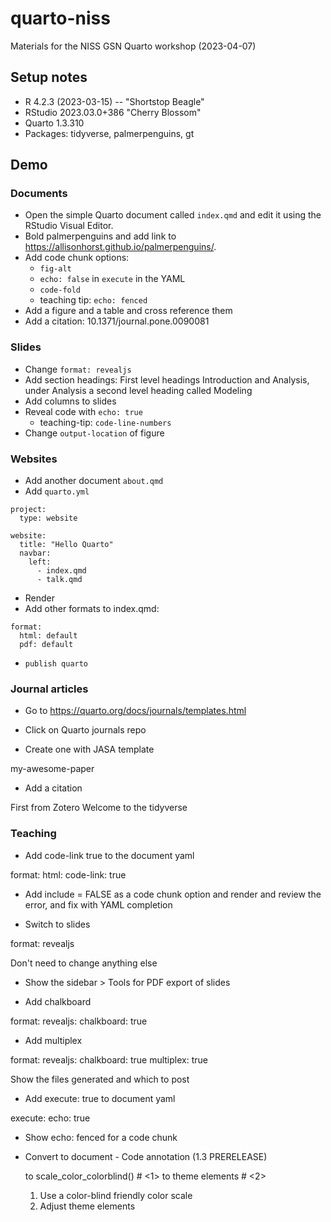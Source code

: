 # quarto-niss

Materials for the NISS GSN Quarto workshop (2023-04-07)

## Setup notes

- R 4.2.3 (2023-03-15) -- "Shortstop Beagle"
- RStudio 2023.03.0+386 "Cherry Blossom"
- Quarto 1.3.310
- Packages: tidyverse, palmerpenguins, gt

## Demo

### Documents

- Open the simple Quarto document called `index.qmd` and edit it using the RStudio Visual Editor.
- Bold palmerpenguins and add link to https://allisonhorst.github.io/palmerpenguins/.
- Add code chunk options:
  - `fig-alt`
  - `echo: false` in `execute` in the YAML
  - `code-fold`
  - teaching tip: `echo: fenced`
- Add a figure and a table and cross reference them
- Add a citation: 10.1371/journal.pone.0090081

### Slides

- Change `format: revealjs`
- Add section headings: First level headings Introduction and Analysis, under Analysis a second level heading called Modeling
- Add columns to slides
- Reveal code with `echo: true`
  - teaching-tip: `code-line-numbers`
- Change `output-location` of figure

### Websites

- Add another document `about.qmd`
- Add `quarto.yml`

```
project:
  type: website

website:
  title: "Hello Quarto"
  navbar:
    left:
      - index.qmd
      - talk.qmd
```

- Render
- Add other formats to index.qmd:

```
format:
  html: default
  pdf: default
```

- `publish quarto`

### Journal articles

- Go to https://quarto.org/docs/journals/templates.html

- Click on Quarto journals repo

- Create one with JASA template

my-awesome-paper

- Add a citation

First from Zotero
Welcome to the tidyverse


### Teaching

- Add code-link true to the document yaml

format:
  html:
    code-link: true

- Add include = FALSE as a code chunk option and render and review the error, and fix with YAML completion

- Switch to slides

format: revealjs

Don't need to change anything else 

- Show the sidebar > Tools for PDF export of slides

- Add chalkboard

format:
  revealjs:
    chalkboard: true

- Add multiplex

format:
  revealjs:
    chalkboard: true
    multiplex: true

Show the files generated and which to post

- Add execute: true to document yaml

execute: 
  echo: true

- Show echo: fenced for a code chunk

- Convert to document - Code annotation (1.3 PRERELEASE)

  to scale_color_colorblind() # <1>
  to theme elements           # <2>

  1. Use a color-blind friendly color scale
  2. Adjust theme elements

